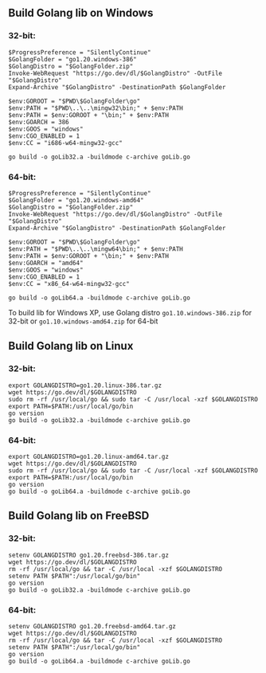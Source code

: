 ## Build Golang lib on Windows

### 32-bit:

    $ProgressPreference = "SilentlyContinue"
    $GolangFolder = "go1.20.windows-386"
    $GolangDistro = "$GolangFolder.zip"
    Invoke-WebRequest "https://go.dev/dl/$GolangDistro" -OutFile "$GolangDistro"
    Expand-Archive "$GolangDistro" -DestinationPath $GolangFolder

    $env:GOROOT = "$PWD\$GolangFolder\go"
    $env:PATH = "$PWD\..\..\mingw32\bin;" + $env:PATH
    $env:PATH = $env:GOROOT + "\bin;" + $env:PATH
    $env:GOARCH = 386
    $env:GOOS = "windows"
    $env:CGO_ENABLED = 1
    $env:CC = "i686-w64-mingw32-gcc"

    go build -o goLib32.a -buildmode c-archive goLib.go

### 64-bit:

    $ProgressPreference = "SilentlyContinue"
    $GolangFolder = "go1.20.windows-amd64"
    $GolangDistro = "$GolangFolder.zip"
    Invoke-WebRequest "https://go.dev/dl/$GolangDistro" -OutFile "$GolangDistro"
    Expand-Archive "$GolangDistro" -DestinationPath $GolangFolder

    $env:GOROOT = "$PWD\$GolangFolder\go"
    $env:PATH = "$PWD\..\..\mingw64\bin;" + $env:PATH
    $env:PATH = $env:GOROOT + "\bin;" + $env:PATH
    $env:GOARCH = "amd64"
    $env:GOOS = "windows"
    $env:CGO_ENABLED = 1
    $env:CC = "x86_64-w64-mingw32-gcc"

    go build -o goLib64.a -buildmode c-archive goLib.go

To build lib for Windows XP, use Golang distro `go1.10.windows-386.zip` for 32-bit or `go1.10.windows-amd64.zip` for 64-bit

## Build Golang lib on Linux

### 32-bit:

    export GOLANGDISTRO=go1.20.linux-386.tar.gz
    wget https://go.dev/dl/$GOLANGDISTRO
    sudo rm -rf /usr/local/go && sudo tar -C /usr/local -xzf $GOLANGDISTRO
    export PATH=$PATH:/usr/local/go/bin
    go version
    go build -o goLib32.a -buildmode c-archive goLib.go

### 64-bit:

    export GOLANGDISTRO=go1.20.linux-amd64.tar.gz
    wget https://go.dev/dl/$GOLANGDISTRO
    sudo rm -rf /usr/local/go && sudo tar -C /usr/local -xzf $GOLANGDISTRO
    export PATH=$PATH:/usr/local/go/bin
    go version
    go build -o goLib64.a -buildmode c-archive goLib.go

## Build Golang lib on FreeBSD

### 32-bit:

    setenv GOLANGDISTRO go1.20.freebsd-386.tar.gz
    wget https://go.dev/dl/$GOLANGDISTRO
    rm -rf /usr/local/go && tar -C /usr/local -xzf $GOLANGDISTRO
    setenv PATH $PATH":/usr/local/go/bin"
    go version
    go build -o goLib32.a -buildmode c-archive goLib.go

### 64-bit:

    setenv GOLANGDISTRO go1.20.freebsd-amd64.tar.gz
    wget https://go.dev/dl/$GOLANGDISTRO
    rm -rf /usr/local/go && tar -C /usr/local -xzf $GOLANGDISTRO
    setenv PATH $PATH":/usr/local/go/bin"
    go version
    go build -o goLib64.a -buildmode c-archive goLib.go
